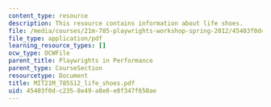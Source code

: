 ```yaml
---
content_type: resource
description: This resource contains information about life shoes.
file: /media/courses/21m-785-playwrights-workshop-spring-2012/45403f0dc2358e49a8e0e0f347f650ae_MIT21M_785S12_life_shoes.pdf
file_type: application/pdf
learning_resource_types: []
ocw_type: OCWFile
parent_title: Playwrights in Performance
parent_type: CourseSection
resourcetype: Document
title: MIT21M_785S12_life_shoes.pdf
uid: 45403f0d-c235-8e49-a8e0-e0f347f650ae
---
```

